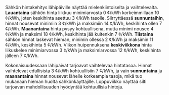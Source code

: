 Sähkön hintakehitys lähipäiville näyttää mielenkiintoiselta ja vaihtelevalta. **Lauantaina** sähkön hinta liikkuu minimiarvosta 0 ¢/kWh korkeimmillaan 10 ¢/kWh, joten keskihinta asettuu 3 ¢/kWh tasolle. Siirryttäessä **sunnuntaihin**, hinnat nousevat minimiin 3 ¢/kWh ja maksimiin 14 ¢/kWh, keskihinta ollen 7 ¢/kWh. **Maanantaina** hinta pysyy kohtuullisena, mutta minimi nousee 4 ¢/kWh ja maksimi 18 ¢/kWh, keskihinta jää kuitenkin 7 ¢/kWh. **Tiistaina** sähkön hinnat laskevat hieman, minimin ollessa 2 ¢/kWh ja maksimin 11 ¢/kWh, keskihinta 5 ¢/kWh. Viikon huipennuksena **keskiviikkona** hinta liikuskelee minimiarvossa 3 ¢/kWh ja maksimiarvossa 12 ¢/kWh, keskihinta jälleen 7 ¢/kWh.

Kokonaisuudessaan lähipäivät tarjoavat vaihtelevaa hintatasoa. Hinnat vaihtelevat edullisista 3 ¢/kWh kohtuullisiin 7 ¢/kWh, ja vain **sunnuntaina** ja **maanantaina** hinnat nousevat lähelle korkeampia tasoja, mikä tuo mukanaan hieman huolta sähkönkäyttäjille. Loppuviikko näyttää silti tarjoavan mahdollisuuden hyödyntää kohtuullisia hintoja.